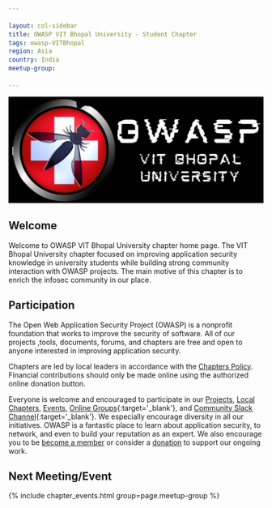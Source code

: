 ```yaml
---

layout: col-sidebar
title: OWASP VIT Bhopal University - Student Chapter
tags: owasp-VITBhopal
region: Asia
country: India
meetup-group:

---
```


![Logo](/assets/images/OWASP.png)


## Welcome
Welcome to OWASP VIT Bhopal University chapter home page. 
The VIT Bhopal University chapter focused on improving application security knowledge in university students while building strong community interaction with OWASP projects. The main motive of this chapter is to enrich the infosec community in our place.

## Participation
The Open Web Application Security Project (OWASP) is a nonprofit foundation that works to improve the security of software. All of our projects ,tools, documents, forums, and chapters are free and open to anyone interested in improving application security. 

Chapters are led by local leaders in accordance with the [Chapters Policy](/www-policy/operational/chapters). Financial contributions should only be made online using the authorized online donation button. 

Everyone is welcome and encouraged to participate in our [Projects](/projects/), [Local Chapters](/chapters/), [Events](/events/), [Online Groups](https://groups.google.com/a/owasp.com/){:target='_blank'}, and [Community Slack Channel](https://owasp.slack.com/){:target='_blank'}. We especially encourage diversity in all our initiatives. OWASP is a fantastic place to learn about application security, to network, and even to build your reputation as an expert. We also encourage you to be [become a member](/membership/) or consider a [donation](/donate/) to support our ongoing work.

Next Meeting/Event
---------------------
{% include chapter_events.html group=page.meetup-group %}
